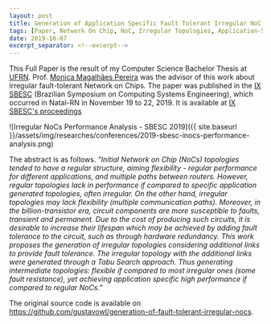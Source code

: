 ```yaml
---
layout: post
title: Generation of Application Specific Fault Tolerant Irregular NoC Topologies Using Tabu Search
tags: [Paper, Network On Chip, NoC, Irregular Topologies, Application-Specific, Fault-Tolerance, Tabu  Search, SBESC, Conference]
date: 2019-10-07
excerpt_separator: <!--excerpt-->
---
```

<!--TODO: ADD RESEARCH TAG-->

This Full Paper is the result of my Computer Science Bachelor Thesis at
<a href="https://www.ufrn.br" target="_blank">UFRN</a>.
Prof. <a href="http://lattes.cnpq.br/5777010848661813" target="_blank">
Monica Magalhães Pereira</a> was the advisor of
this work about irregular fault-tolerant Network on Chips.
The paper was published in the
<a href="https://sbesc.lisha.ufsc.br/sbesc2019/Home" target="_blank">IX SBESC</a>
(Brazilian Symposium on Computing Systems Engineering),
which occurred in Natal-RN in November 19 to 22, 2019.
It is available at
<a href="https://ieeexplore.ieee.org/abstract/document/9046087" target="_blank">
IX SBESC's proceedings</a>

![Irregular NoCs Performance Analysis - SBESC 2019]({{ site.baseurl }}/assets/img/researches/conferences/2019-sbesc-inocs-performance-analysis.png)


<!--excerpt-->

The abstract is as follows.
*"Initial Network on Chip (NoCs) topologies tended to have a regular structure, aiming flexibility - regular performance for different applications, and multiple paths between routers. However, regular topologies lack in performance if compared to specific application generated topologies, often irregular. On the other hand, irregular topologies may lack flexibility (multiple communication paths). Moreover, in the billion-transistor era, circuit components are more susceptible to faults, transient and permanent. Due to the cost of producing such circuits, it is desirable to increase their lifespan which may be achieved by adding fault tolerance to the circuit, such as through hardware redundancy. This work proposes the generation of irregular topologies considering additional links to provide fault tolerance. The irregular topology with the additional links were generated through a Tabu Search approach. Thus generating intermediate topologies: flexible if compared to most irregular ones (some fault resistance), yet achieving application specific high performance if compared to regular NoCs."*

The original source code is available on
<a href="https://github.com/gustavowl/generation-of-fault-tolerant-irregular-nocs" target="blank">
https://github.com/gustavowl/generation-of-fault-tolerant-irregular-nocs</a>.
